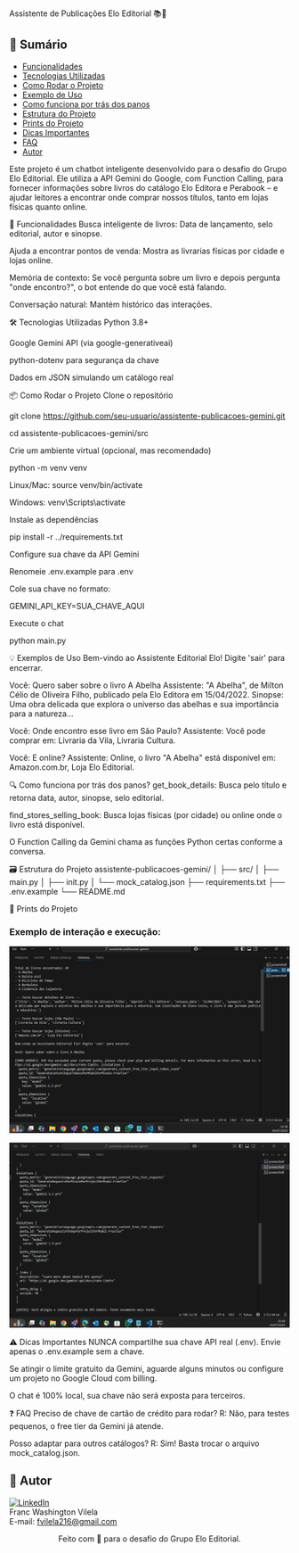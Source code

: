 Assistente de Publicações Elo Editorial 📚🤖

## 📑 Sumário

- [Funcionalidades](#funcionalidades)
- [Tecnologias Utilizadas](#tecnologias-utilizadas)
- [Como Rodar o Projeto](#como-rodar-o-projeto)
- [Exemplo de Uso](#exemplo-de-uso)
- [Como funciona por trás dos panos](#como-funciona-por-trás-dos-panos)
- [Estrutura do Projeto](#estrutura-do-projeto)
- [Prints do Projeto](#prints-do-projeto)
- [Dicas Importantes](#dicas-importantes)
- [FAQ](#faq)
- [Autor](#autor)

Este projeto é um chatbot inteligente desenvolvido para o desafio do Grupo Elo Editorial. Ele utiliza a API Gemini do Google, com Function Calling, para fornecer informações sobre livros do catálogo Elo Editora e Perabook – e ajudar leitores a encontrar onde comprar nossos títulos, tanto em lojas físicas quanto online.


🚀 Funcionalidades
Busca inteligente de livros: Data de lançamento, selo editorial, autor e sinopse.

Ajuda a encontrar pontos de venda: Mostra as livrarias físicas por cidade e lojas online.

Memória de contexto: Se você pergunta sobre um livro e depois pergunta "onde encontro?", o bot entende do que você está falando.

Conversação natural: Mantém histórico das interações.


🛠️ Tecnologias Utilizadas
Python 3.8+

Google Gemini API (via google-generativeai)

python-dotenv para segurança da chave

Dados em JSON simulando um catálogo real


📦 Como Rodar o Projeto
Clone o repositório

git clone https://github.com/seu-usuario/assistente-publicacoes-gemini.git

cd assistente-publicacoes-gemini/src

Crie um ambiente virtual (opcional, mas recomendado)

python -m venv venv

Linux/Mac: source venv/bin/activate

Windows: venv\Scripts\activate

Instale as dependências

pip install -r ../requirements.txt

Configure sua chave da API Gemini

Renomeie .env.example para .env

Cole sua chave no formato:

GEMINI_API_KEY=SUA_CHAVE_AQUI

Execute o chat

python main.py


💡 Exemplos de Uso
Bem-vindo ao Assistente Editorial Elo! Digite 'sair' para encerrar.

Você: Quero saber sobre o livro A Abelha
Assistente: "A Abelha", de Milton Célio de Oliveira Filho, publicado pela Elo Editora em 15/04/2022.
Sinopse: Uma obra delicada que explora o universo das abelhas e sua importância para a natureza...

Você: Onde encontro esse livro em São Paulo?
Assistente: Você pode comprar em: Livraria da Vila, Livraria Cultura.

Você: E online?
Assistente: Online, o livro "A Abelha" está disponível em: Amazon.com.br, Loja Elo Editorial.


🔍 Como funciona por trás dos panos?
get_book_details: Busca pelo título e retorna data, autor, sinopse, selo editorial.

find_stores_selling_book: Busca lojas físicas (por cidade) ou online onde o livro está disponível.

O Function Calling da Gemini chama as funções Python certas conforme a conversa.


🗃️ Estrutura do Projeto
assistente-publicacoes-gemini/
│
├── src/
│ ├── main.py
│ ├── init.py
│ └── mock_catalog.json
├── requirements.txt
├── .env.example
└── README.md


📸 Prints do Projeto
### Exemplo de interação e execução:

![Execução do script e interação](print/projeto-elo-1.png)

![Erro de quota da Gemini API](print/projeto-elo-2.png)




⚠️ Dicas Importantes
NUNCA compartilhe sua chave API real (.env). Envie apenas o .env.example sem a chave.

Se atingir o limite gratuito da Gemini, aguarde alguns minutos ou configure um projeto no Google Cloud com billing.

O chat é 100% local, sua chave não será exposta para terceiros.



❓ FAQ
Preciso de chave de cartão de crédito para rodar?
R: Não, para testes pequenos, o free tier da Gemini já atende.

Posso adaptar para outros catálogos?
R: Sim! Basta trocar o arquivo mock_catalog.json.



## 👤 Autor

[![LinkedIn](https://img.shields.io/badge/LinkedIn-Profile-blue)](https://www.linkedin.com/in/franc-washington-vilela-12446016a/)  
Franc Washington Vilela  
E-mail: fvilela216@gmail.com


<div align="center"> Feito com 💙 para o desafio do Grupo Elo Editorial. </div>